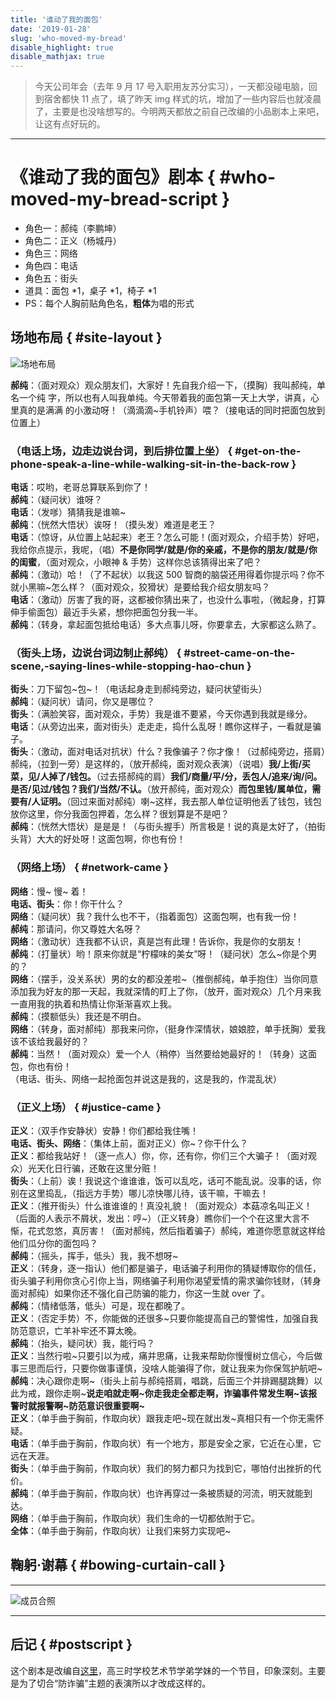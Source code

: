```yaml
---
title: '谁动了我的面包'
date: '2019-01-28'
slug: 'who-moved-my-bread'
disable_highlight: true
disable_mathjax: true
---
```


> 今天公司年会（去年 9 月 17 号入职用友苏分实习），一天都没碰电脑，回到宿舍都快 11 点了，填了昨天 img 样式的坑，增加了一些内容后也就凌晨了，主要是也没啥想写的。今明两天都放之前自己改编的小品剧本上来吧，让这有点好玩的。  

----

# 《谁动了我的面包》剧本 { #who-moved-my-bread-script }

- 角色一：郝纯（李鹏坤）
- 角色二：正义（杨城丹）
- 角色三：网络
- 角色四：电话
- 角色五：街头
- 道具：面包 *1，桌子 *1，椅子 *1
- PS：每个人胸前贴角色名，**粗体**为唱的形式  

## 场地布局 { #site-layout }

![场地布局](https://cdn.jsdelivr.net/gh/zsdycs/lipk.org/static/images/2019-01-28-who-moved-my-bread.png)  

**郝纯**：（面对观众）观众朋友们，大家好！先自我介绍一下，（摸胸）我叫郝纯，单名一个纯
字，所以也有人叫我单纯。今天带着我的面包第一天上大学，讲真，心里真的是满满
的小激动呀！（滴滴滴~手机铃声）喂？（接电话的同时把面包放到位置上）

### （电话上场，边走边说台词，到后排位置上坐） { #get-on-the-phone-speak-a-line-while-walking-sit-in-the-back-row }

**电话**：哎哟，老哥总算联系到你了！  
**郝纯**：（疑问状）谁呀？  
**电话**：（发嗲）猜猜我是谁嘛~  
**郝纯**：（恍然大悟状）诶呀！（摸头发）难道是老王？  
**电话**：（惊讶，从位置上站起来）老王？怎么可能！(面对观众，介绍手势）好吧，我给你点提示，我呢，（唱）**不是你同学/就是/你的亲戚，不是你的朋友/就是/你的闺蜜**，（面对观众，小眼神 & 手势）这样你总该猜得出来了吧？  
**郝纯**：（激动）哈！（了不起状）以我这 500 智商的脑袋还用得着你提示吗？你不就小黑嘛~怎么样？（面对观众，狡猾状）是要给我介绍女朋友吗？  
**电话**：（激动）厉害了我的哥，这都被你猜出来了，也没什么事啦，（微起身，打算伸手偷面包）最近手头紧，想你把面包分我一半。  
**郝纯**：（转身，拿起面包抵给电话）多大点事儿呀，你要拿去，大家都这么熟了。

### （街头上场，边说台词边制止郝纯） { #street-came-on-the-scene,-saying-lines-while-stopping-hao-chun }

**街头**：刀下留包~包~！（电话起身走到郝纯旁边，疑问状望街头）  
**郝纯**：（疑问状）请问，你又是哪位？  
**街头**：（满脸笑容，面对观众，手势）我是谁不要紧，今天你遇到我就是缘分。  
**电话**：（从旁边出来，面对街头）走走走，捣什么乱呀！瞧你这样子，一看就是骗子。  
**街头**：（激动，面对电话对抗状）什么？我像骗子？你才像！（过郝纯旁边，搭肩）郝纯，（拉到一旁）是这样的，（放开郝纯，面对观众表演）（说唱）**我/上街/买菜，见/人掉了/钱包。**（过去搭郝纯的肩）**我们/商量/平/分，丢包人/追来/询/问。是否/见过/钱包？我们/当然/不认。**（放开郝纯，面对观众）**而包里钱/属单位，需要有/人证明。**（回过来面对郝纯）喇~这样，我去那人单位证明他丢了钱包，钱包放你这里，你分我面包押着，怎么样？很划算是不是吧？  
**郝纯**：（恍然大悟状）是是是！（与街头握手）所言极是！说的真是太好了，（拍街头背）大大的好处呀！这面包啊，你也有份！

### （网络上场） { #network-came }

**网络**：慢~ 慢~ 着！  
**电话、街头**：你！你干什么？  
**网络**：（疑问状）我？我什么也不干，（指着面包）这面包啊，也有我一份！  
**郝纯**：那请问，你又尊姓大名呀？  
**网络**：（激动状）连我都不认识，真是岂有此理！告诉你，我是你的女朋友！  
**郝纯**：（打量状）哟！原来你就是“柠檬味的美女”呀！（疑问状）怎么~你是个男的？  
**网络**：（摆手，没关系状）男的女的都没差啦~（推倒郝纯，单手抱住）当你同意添加我为好友的那一天起，我就深情的盯上了你，（放开，面对观众）几个月来我一直用我的执着和热情让你渐渐喜欢上我。  
**郝纯**：（摸额低头）我还是不明白。  
**网络**：（转身，面对郝纯）那我来问你，（挺身作深情状，娘娘腔，单手抚胸）爱我该不该给我最好的？  
**郝纯**：当然！（面对观众）爱一个人（稍停）当然要给她最好的！（转身）这面包，你也有份！  
（电话、街头、网络一起抢面包并说这是我的，这是我的，作混乱状）

### （正义上场） { #justice-came }

**正义**：（双手作安静状）安静！你们都给我住嘴！  
**电话、街头、网络**：（集体上前，面对正义）你~？你干什么？  
**正义**：都给我站好！（逐一点人）你，你，还有你，你们三个大骗子！（面对观众）光天化日行骗，还敢在这里分赃！  
**街头**：（上前）诶！我说这个谁谁谁，饭可以乱吃，话可不能乱说。没事的话，你别在这里捣乱，（指远方手势）哪儿凉快哪儿待，该干嘛，干嘛去！  
**正义**：（推开街头）什么谁谁谁的！真没礼貌！（面对观众）本菇凉名叫正义！  （后面的人表示不屑状，发出：哼~）（正义转身）瞧你们一个个在这里大言不惭，花式忽悠，真厉害！（面对郝纯，然后指着骗子）郝纯，难道你愿意就这样给他们瓜分你的面包吗？  
**郝纯**：（摇头，挥手，低头）我，我不想呀~  
**正义**：（转身，逐一指认）他们都是骗子，电话骗子利用你的猜疑博取你的信任，街头骗子利用你贪心引你上当，网络骗子利用你渴望爱情的需求骗你钱财，（转身面对郝纯）如果你还不强化自己防骗的能力，你这一生就 over 了。  
**郝纯**：（情绪低落，低头）可是，现在都晚了。  
**正义**：（否定手势）不，你能做的还很多~只要你能提高自己的警惕性，加强自我防范意识，亡羊补牢还不算太晚。  
**郝纯**：（抬头，疑问状）我，能行吗？  
**正义**：当然行啦~只要引以为戒，痛并思痛，让我来帮助你慢慢树立信心，今后做事三思而后行，只要你做事谨慎，没啥人能骗得了你，就让我来为你保驾护航吧~  
**郝纯**：决心跟你走啊~（街头上前与郝纯搭肩，唱跳，后面三个并排踢腿跳舞）以此为戒，跟你走啊~**说走咱就走啊~你走我走全都走啊，诈骗事件常发生啊~该报警时就报警啊~防范意识很重要啊~**  
**正义**：（单手曲于胸前，作取向状）跟我走吧~现在就出发~真相只有一个你无需怀疑。  
**电话**：（单手曲于胸前，作取向状）有一个地方，那是安全之家，它近在心里，它远在天涯。  
**街头**：（单手曲于胸前，作取向状）我们的努力都只为找到它，哪怕付出挫折的代价。  
**郝纯**：（单手曲于胸前，作取向状）也许再穿过一条被质疑的河流，明天就能到达。  
**网络**：（单手曲于胸前，作取向状）我们生命的一切都依附于它。  
**全体**：（单手曲于胸前，作取向状）让我们来努力实现吧~

## 鞠躬·谢幕 { #bowing-curtain-call }

----
![成员合照](https://cdn.jsdelivr.net/gh/zsdycs/lipk.org/static/images/2019-01-28-who-moved-my-bread-2.png)  

----

## 后记 { #postscript }

这个剧本是改编自[这里](https://v.youku.com/v_show/id_XMTU1OTMwMjYyNA==.html?spm=a2h0k.11417342.soresults.dtitle)，高三时学校艺术节学弟学妹的一个节目，印象深刻。主要是为了切合“防诈骗”主题的表演所以才改成这样的。
